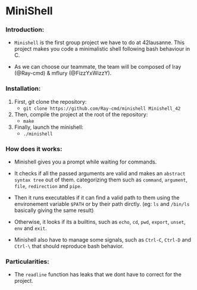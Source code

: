 # MiniShell

### Introduction:

* `Minishell` is the first group project we have to do at 42lausanne.
  This project makes you code a minimalistic shell following bash behaviour in C.

* As we can choose our teammate, the team will be composed of lray (@Ray-cmd) & mflury (@FizzYxWizzY).

### Installation:

1. First, git clone the repository:
   - `git clone https://github.com/Ray-cmd/minishell Minishell_42`
1. Then, compile the project at the root of the repository:
   - `make`
1. Finally, launch the minishell:
   - `./minishell`

### How does it works:

+ Minishell gives you a prompt while waiting for commands.

+ It checks if all the passed arguments are valid and makes an `abstract syntax tree` out of them. categorizing them such as `command`, `argument`, `file`, `redirection` and `pipe`.

+ Then it runs executables if it can find a valid path to them using the environement variable `$PATH` or by their path dirctly. (eg: `ls` and `/bin/ls` basically giving the same result)

+ Otherwise, it looks if its a builtins, such as `echo`, `cd`, `pwd`, `export`, `unset`, `env` and `exit`.

+ Minishell also have to manage some signals, such as `Ctrl-C`, `Ctrl-D` and `Ctrl-\` that should reproduce bash behavior.

### Particularities:

+ The `readline` function has leaks that we dont have to correct for the project.
